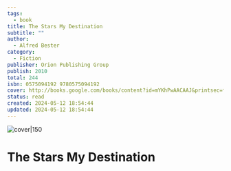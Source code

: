 ```yaml
---
tags:
  - book
title: The Stars My Destination
subtitle: ""
author:
  - Alfred Bester
category:
  - Fiction
publisher: Orion Publishing Group
publish: 2010
total: 244
isbn: 0575094192 9780575094192
cover: http://books.google.com/books/content?id=mYKhPwAACAAJ&printsec=frontcover&img=1&zoom=1&source=gbs_api
status: read
created: 2024-05-12 18:54:44
updated: 2024-05-12 18:54:44
---
```


![cover|150](http://books.google.com/books/content?id=mYKhPwAACAAJ&printsec=frontcover&img=1&zoom=1&source=gbs_api)
# The Stars My Destination